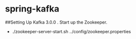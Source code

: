 # spring-kafka

##Setting Up Kafka 3.0.0
. Start up the Zookeeper.
- ./zookeeper-server-start.sh ../config/zookeeper.properties
  
  
